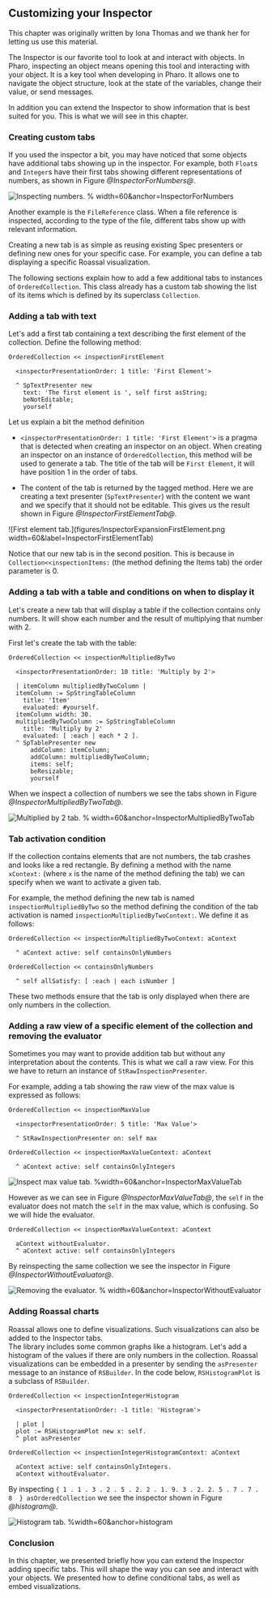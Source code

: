 ## Customizing your Inspector

This chapter was originally written by Iona Thomas and we thank her for letting us use this material.

The Inspector is our favorite tool to look at and interact with objects. In Pharo, inspecting an object means opening this tool and interacting with your object. It is a key tool when developing in Pharo. It allows one to navigate the object structure, look at the state of the variables, change their value, or send messages. 

In addition you can extend the Inspector to show information that is best suited for you. This is what we will see in this chapter.


### Creating custom tabs

If you used the inspector a bit, you may have noticed that some objects have additional tabs showing up in the inspector.
For example, both `Float`s and `Integer`s have their first tabs showing different representations of numbers, as shown in Figure *@InspectorForNumbers@*.

![Inspecting numbers. % width=60&anchor=InspectorForNumbers](figures/InspectorNumbersTabs.png)

Another example is the `FileReference` class. When a file reference is inspected, according to the type of the file, different tabs show up with relevant information.


Creating a new tab is as simple as reusing existing Spec presenters or defining new ones for your specific case. For example, you can define a tab displaying a specific Roassal visualization.

The following sections explain how to add a few additional tabs to instances of `OrderedCollection`. This class already has a custom tab showing the list of its items which is defined by its superclass `Collection`.

### Adding a tab with text

Let's add a first tab containing a text describing the first element of the collection. Define the following method:

```
OrderedCollection << inspectionFirstElement

  <inspectorPresentationOrder: 1 title: 'First Element'>

  ^ SpTextPresenter new
    text: 'The first element is ', self first asString;
    beNotEditable;
    yourself
```

Let us explain a bit the method definition

- `<inspectorPresentationOrder: 1 title: 'First Element'>` is a pragma that is detected when creating an inspector on an object. When creating an inspector on an instance of `OrderedCollection`, this method will be used to generate a tab. The title of the tab will be `First Element`, it will have position 1 in the order of tabs.

- The content of the tab is returned by the tagged method. Here we are creating a text presenter (`SpTextPresenter`) with the content we want and we specify that it should not be editable. This gives us the result shown in Figure *@InspectorFirstElementTab@*.

![First element tab.](figures/InspectorExpansionFirstElement.png width=60&label=InspectorFirstElementTab)

Notice that our new tab is in the second position. This is because in `Collection<<inspectionItems:` (the method defining the Items tab) the order parameter is 0.

### Adding a tab with a table and conditions on when to display it

Let's create a new tab that will display a table if the collection contains only numbers. It will show each number and the result of multiplying that number with 2.

First let's create the tab with the table:

```
OrderedCollection << inspectionMultipliedByTwo

  <inspectorPresentationOrder: 10 title: 'Multiply by 2'>

  | itemColumn multipliedByTwoColumn |
  itemColumn := SpStringTableColumn
    title: 'Item'
    evaluated: #yourself.
  itemColumn width: 30.
  multipliedByTwoColumn := SpStringTableColumn
    title: 'Multiply by 2'
    evaluated: [ :each | each * 2 ].
  ^ SpTablePresenter new
      addColumn: itemColumn;
      addColumn: multipliedByTwoColumn;
      items: self;
      beResizable;
      yourself
```

When we inspect a collection of numbers we see the tabs shown in Figure *@InspectorMultipliedByTwoTab@*.

![Multiplied by 2 tab. % width=60&anchor=InspectorMultipliedByTwoTab](figures/InspectorExpansionMultipliedByTwo.png)


### Tab activation condition

If the collection contains elements that are not numbers, the tab crashes and looks like a red rectangle. By defining a method with the name `xContext:` (where `x` is the name of the method defining the tab) we can specify when we want to activate a given tab. 

For example, the method defining the new tab is named `inspectionMultipliedByTwo` so 
the method defining the condition of the tab activation is named `inspectionMultipliedByTwoContext:`. We define it as follows:

```
OrderedCollection << inspectionMultipliedByTwoContext: aContext

  ^ aContext active: self containsOnlyNumbers
```

```
OrderedCollection << containsOnlyNumbers

  ^ self allSatisfy: [ :each | each isNumber ]
```

These two methods ensure that the tab is only displayed when there are only numbers in the collection.


### Adding a raw view of a specific element of the collection and removing the evaluator

Sometimes you may want to provide addition tab but without any interpretation about the contents. This is what we call a raw view. For this we have to return an instance of 
`StRawInspectionPresenter`.

For example, adding a tab showing the raw view of the max value is expressed as follows:

```
OrderedCollection << inspectionMaxValue

  <inspectorPresentationOrder: 5 title: 'Max Value'>

  ^ StRawInspectionPresenter on: self max
```

```
OrderedCollection << inspectionMaxValueContext: aContext

  ^ aContext active: self containsOnlyIntegers
```

![Inspect max value tab. %width=60&anchor=InspectorMaxValueTab](figures/InspectorExpansionMax.png)

However as we can see in Figure *@InspectorMaxValueTab@*, the `self` in the evaluator does not match the `self` in the max value, which is confusing. So we will hide the evaluator.

```
OrderedCollection << inspectionMaxValueContext: aContext

  aContext withoutEvaluator.
  ^ aContext active: self containsOnlyIntegers
```

By reinspecting the same collection we see the inspector in Figure *@InspectorWithoutEvaluator@*.

![Removing the evaluator. % width=60&anchor=InspectorWithoutEvaluator](figures/InspectorExpansionMaxWithoutWvaluator.png)

### Adding Roassal charts

Roassal allows one to define visualizations. Such visualizations can also be added to the Inspector tabs.  
The library includes some common graphs like a histogram. Let's add a histogram of the values if there are only numbers in the collection. Roassal visualizations can be embedded in a presenter by sending the `asPresenter` message to an instance of `RSBuilder`. In the code below, `RSHistogramPlot` is a subclass of `RSBuilder`.

```
OrderedCollection << inspectionIntegerHistogram

  <inspectorPresentationOrder: -1 title: 'Histogram'>

  | plot |
  plot := RSHistogramPlot new x: self.
  ^ plot asPresenter
```

```
OrderedCollection << inspectionIntegerHistogramContext: aContext

  aContext active: self containsOnlyIntegers.
  aContext withoutEvaluator.
```

By inspecting `{ 1 . 1 . 3 . 2 . 5 . 2. 2 . 1. 9. 3 . 2. 2. 5 . 7 . 7 . 8  } asOrderedCollection` we see the inspector shown in Figure *@histogram@*.

![Histogram tab.  %width=60&anchor=histogram](figures/InspectorExpansionHistogram.png)


### Conclusion

In this chapter, we presented briefly how you can extend the Inspector adding specific tabs. This will shape the way you can see and interact with your objects. We presented how to define conditional tabs, as well as embed visualizations.

